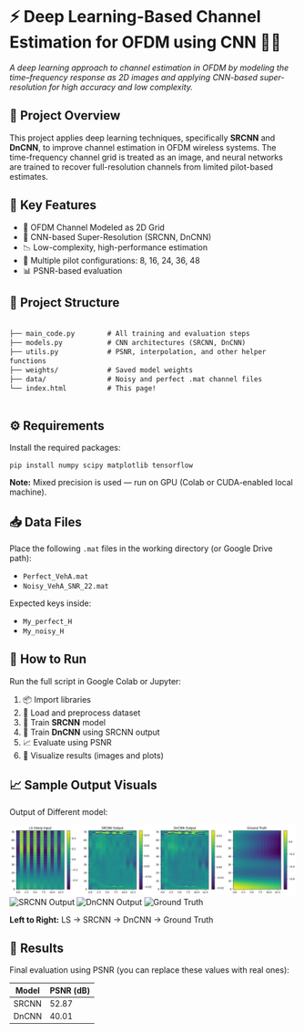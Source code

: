 
<!DOCTYPE html>
<html lang="en">
<head>
  <meta charset="UTF-8">
  <meta name="viewport" content="width=device-width, initial-scale=1">

</head>
<body>

  <h1>⚡ Deep Learning-Based Channel Estimation for OFDM using CNN 🧠📡</h1>

  <p><em>A deep learning approach to channel estimation in OFDM by modeling the time–frequency response as 2D images and applying CNN-based super-resolution for high accuracy and low complexity.</em></p>

  <div class="section">
    <h2>📌 Project Overview</h2>
    <p>This project applies deep learning techniques, specifically <strong>SRCNN</strong> and <strong>DnCNN</strong>, to improve channel estimation in OFDM wireless systems. The time-frequency channel grid is treated as an image, and neural networks are trained to recover full-resolution channels from limited pilot-based estimates.</p>
  </div>

  <div class="section">
    <h2>🚀 Key Features</h2>
    <ul>
      <li>📶 OFDM Channel Modeled as 2D Grid</li>
      <li>🧠 CNN-based Super-Resolution (SRCNN, DnCNN)</li>
      <li>📉 Low-complexity, high-performance estimation</li>
      <li>🧪 Multiple pilot configurations: 8, 16, 24, 36, 48</li>
      <li>📊 PSNR-based evaluation</li>
    </ul>
  </div>

  <div class="section">
    <h2>📂 Project Structure</h2>
    <pre><code>
├── main_code.py        # All training and evaluation steps
├── models.py           # CNN architectures (SRCNN, DnCNN)
├── utils.py            # PSNR, interpolation, and other helper functions
├── weights/            # Saved model weights
├── data/               # Noisy and perfect .mat channel files
└── index.html          # This page!
    </code></pre>
  </div>

  <div class="section">
    <h2>⚙️ Requirements</h2>
    <p>Install the required packages:</p>
    <pre><code>pip install numpy scipy matplotlib tensorflow</code></pre>
    <p><strong>Note:</strong> Mixed precision is used — run on GPU (Colab or CUDA-enabled local machine).</p>
  </div>

  <div class="section">
    <h2>📥 Data Files</h2>
    <p>Place the following <code>.mat</code> files in the working directory (or Google Drive path):</p>
    <ul>
      <li><code>Perfect_VehA.mat</code></li>
      <li><code>Noisy_VehA_SNR_22.mat</code></li>
    </ul>
    <p>Expected keys inside:</p>
    <ul>
      <li><code>My_perfect_H</code></li>
      <li><code>My_noisy_H</code></li>
    </ul>
  </div>

  <div class="section">
    <h2>🧪 How to Run</h2>
    <p>Run the full script in Google Colab or Jupyter:</p>
    <ol>
      <li>📦 Import libraries</li>
      <li>🔧 Load and preprocess dataset</li>
      <li>🧠 Train <strong>SRCNN</strong> model</li>
      <li>🧠 Train <strong>DnCNN</strong> using SRCNN output</li>
      <li>📈 Evaluate using PSNR</li>
      <li>🎨 Visualize results (images and plots)</li>
    </ol>
  </div>

  <div class="section">
    <h2>📈 Sample Output Visuals</h2>
    <p>Output of Different model:</p>
    <div class="image-grid">
      <img src="Project_Essentials/Final_Output.png" alt="Outout">
      <img src="example2.png" alt="SRCNN Output">
      <img src="example3.png" alt="DnCNN Output">
      <img src="example4.png" alt="Ground Truth">
    </div>
    <p><strong>Left to Right:</strong> LS → SRCNN → DnCNN → Ground Truth</p>
  </div>

  <div class="section">
    <h2>🏁 Results</h2>
    <p>Final evaluation using PSNR (you can replace these values with real ones):</p>
    <table>
      <thead>
        <tr>
          <th>Model</th>
          <th>PSNR (dB)</th>
        </tr>
      </thead>
      <tbody>
        <tr>
          <td>SRCNN</td>
          <td>52.87</td>
        </tr>
        <tr>
          <td>DnCNN</td>
          <td>40.01</td>
        </tr>
      </tbody>
    </table>
  </div>


